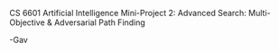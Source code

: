 CS 6601 Artificial Intelligence
Mini-Project 2: Advanced Search: Multi-Objective & Adversarial Path Finding

-Gav